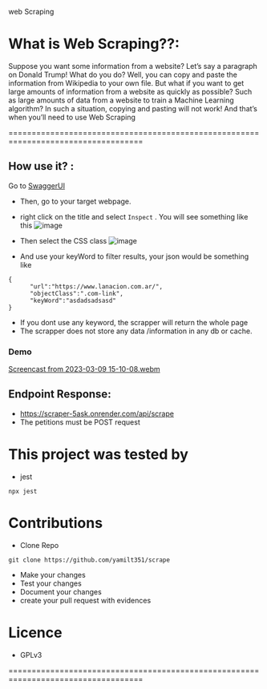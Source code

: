 web Scraping

# What is Web Scraping??:
 Suppose you want some information from a website? Let’s say a paragraph on Donald Trump! What do you do? Well, you can copy and paste the information from Wikipedia to your own file. But what if you want to get large amounts of information from a website as quickly as possible? Such as large amounts of data from a website to train a Machine Learning algorithm? In such a situation, copying and pasting will not work! And that’s when you’ll need to use Web Scraping


===================================================================================
## How use it? :

Go to [SwaggerUI](https://scraper-5ask.onrender.com/api/docs)

- Then, go to your target webpage.
- right click on the title and select `Inspect` . You will see something like this
![image](https://user-images.githubusercontent.com/88646148/224133149-05f13b38-47d0-4991-bad9-703768492fae.png)
- Then select the CSS class
![image](https://user-images.githubusercontent.com/88646148/224134329-83ecf54e-08ce-415e-b3c0-cc93f258d51d.png)

- And use your keyWord to filter results, your json would be something like
```
{
      "url":"https://www.lanacion.com.ar/",
      "objectClass":".com-link",
      "keyWord":"asdadsadsasd"
}
```
- If you dont use any keyword, the scrapper will return the whole page
- The scrapper does not store any data /information in any db or cache.

### Demo
[Screencast from 2023-03-09 15-10-08.webm](https://user-images.githubusercontent.com/88646148/224118566-6d248f0c-f59e-411e-bfad-a6a36b4051a2.webm)

## Endpoint Response:
-  https://scraper-5ask.onrender.com/api/scrape
-  The petitions must be  POST request

# This project was tested by 
- jest

```
npx jest
```

# Contributions
-  Clone Repo
```
git clone https://github.com/yamilt351/scrape
```
- Make your changes
- Test your changes 
- Document your changes
- create your pull request with evidences

# Licence
- GPLv3

===================================================================================
